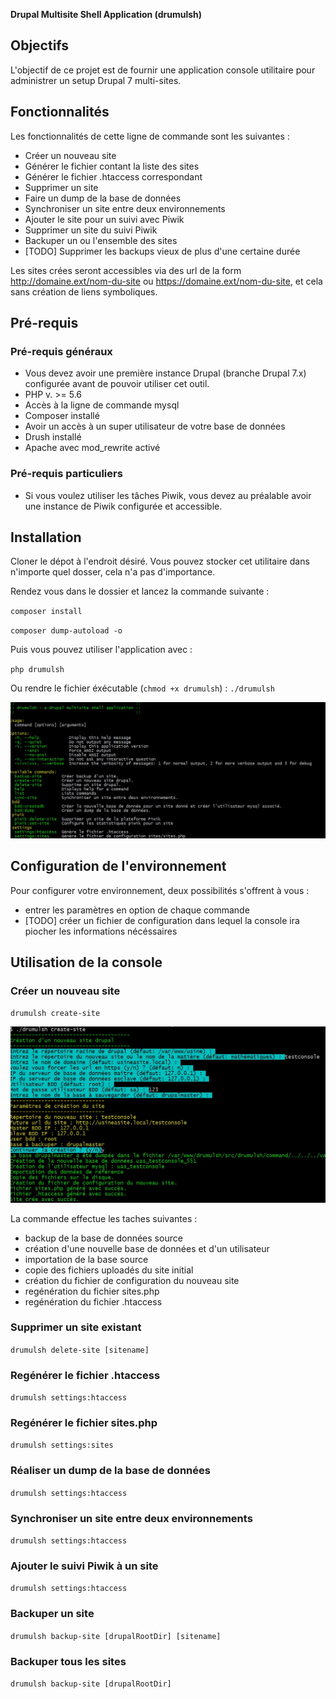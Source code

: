 **Drupal Multisite Shell Application (drumulsh)**

## Objectifs

L'objectif de ce projet est de fournir une application console utilitaire pour administrer un setup Drupal 7 multi-sites. 

## Fonctionnalités 

Les fonctionnalités de cette ligne de commande sont les suivantes : 

 * Créer un nouveau site
 * Générer le fichier contant la liste des sites
 * Générer le fichier .htaccess correspondant
 * Supprimer un site
 * Faire un dump de la base de données
 * Synchroniser un site entre deux environnements
 * Ajouter le site pour un suivi avec Piwik
 * Supprimer un site du suivi Piwik
 * Backuper un ou l'ensemble des sites
 * [TODO] Supprimer les backups vieux de plus d'une certaine durée
 
 Les sites crées seront accessibles via des url de la form http://domaine.ext/nom-du-site ou https://domaine.ext/nom-du-site,
 et cela sans création de liens symboliques. 

## Pré-requis

### Pré-requis généraux

 * Vous devez avoir une première instance Drupal (branche Drupal 7.x) configurée avant de pouvoir utiliser cet outil.
 * PHP v. >= 5.6
 * Accès à la ligne de commande mysql
 * Composer installé
 * Avoir un accès à un super utilisateur de votre base de données
 * Drush installé
 * Apache avec mod_rewrite activé

### Pré-requis particuliers

 * Si vous voulez utiliser les tâches Piwik, vous devez au préalable avoir une instance de Piwik configurée et accessible.  

## Installation

Cloner le dépot à l'endroit désiré. Vous pouvez stocker cet utilitaire dans n'importe quel dosser, cela n'a pas d'importance.

Rendez vous dans le dossier et lancez la commande suivante :

`composer install`

`composer dump-autoload -o`

Puis vous pouvez utiliser l'application avec :   

`php drumulsh`

Ou rendre le fichier éxécutable (`chmod +x drumulsh`) :
`./drumulsh`

![Console Screenshot](doc/screenshot/mainconsole.jpg?raw=true "Screenshot console")

## Configuration de l'environnement

Pour configurer votre environnement, deux possibilités s'offrent à vous : 
* entrer les paramètres en option de chaque commande
* [TODO] créer un fichier de configuration dans lequel la console ira piocher les informations nécéssaires

## Utilisation de la console

### Créer un nouveau site

`drumulsh create-site`

![create-site Screenshot](doc/screenshot/create-site.jpg?raw=true "Screenshot create-site")

La commande effectue les taches suivantes : 
* backup de la base de données source
* création d'une nouvelle base de données et d'un utilisateur
* importation de la base source
* copie des fichiers uploadés du site initial
* création du fichier de configuration du nouveau site
* regénération du fichier sites.php
* regénération du fichier .htaccess

### Supprimer un site existant

`drumulsh delete-site [sitename]`

### Regénérer le fichier .htaccess

`drumulsh settings:htaccess`

### Regénérer le fichier sites.php

 `drumulsh settings:sites`
 
### Réaliser un dump de la base de données

`drumulsh settings:htaccess`

### Synchroniser un site entre deux environnements

`drumulsh settings:htaccess`

### Ajouter le suivi Piwik à un site

`drumulsh settings:htaccess`

### Backuper un site

`drumulsh backup-site [drupalRootDir] [sitename]`

### Backuper tous les sites

`drumulsh backup-site [drupalRootDir]`